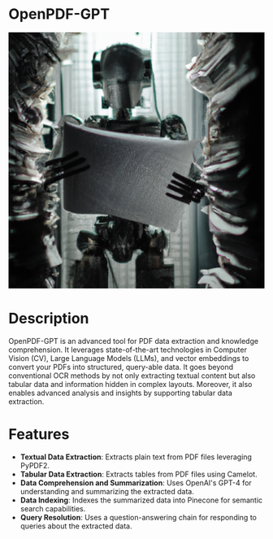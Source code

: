 # OpenPDF-GPT
<div align="center">


![Demo](https://github.com/Joseph-M-Cook/OpenPDF-GPT/blob/48ab065ed82ee40115edc79ba08e5c6abdd52009/OpenPDF-GPT.png)
  </div>
  
# Description
OpenPDF-GPT is an advanced tool for PDF data extraction and knowledge comprehension. It leverages state-of-the-art technologies in Computer Vision (CV), Large Language Models (LLMs), and vector embeddings to convert your PDFs into structured, query-able data. It goes beyond conventional OCR methods by not only extracting textual content but also tabular data and information hidden in complex layouts. Moreover, it also enables advanced analysis and insights by supporting tabular data extraction.

# Features
- **Textual Data Extraction**: Extracts plain text from PDF files leveraging PyPDF2.
- **Tabular Data Extraction**: Extracts tables from PDF files using Camelot.
- **Data Comprehension and Summarization**: Uses OpenAI's GPT-4 for understanding and summarizing the extracted data.
- **Data Indexing**: Indexes the summarized data into Pinecone for semantic search capabilities.
- **Query Resolution**: Uses a question-answering chain for responding to queries about the extracted data.
